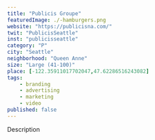 ```yaml
---
title: "Publicis Groupe"
featuredImage: ./-hamburgers.png
website: "https://publicisna.com/"
twit: "PublicisSeattle"
inst: "publicisseattle"
category: "P"
city: "Seattle"
neighborhood: "Queen Anne"
size: "Large (41-100)"
place: [-122.35911017702047,47.62286516243082]
tags:
    - branding
    - advertising
    - marketing
    - video
published: false
---
```


Description
